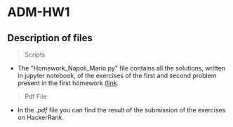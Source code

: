 # ADM-HW1


## Description of files



> Scripts
* The "Homework_Napoli_Mario.py" file contains all the solutions, written in jupyter notebook, of the exercises of the first and second problem present in the first homework ([link](http://aris.me/contents/teaching/data-mining-ds-2021/homeworks/homework1.pdf).






> Pdf File
* In the _.pdf_ file you can find the result of the submission of the exercises on HackerRank.
